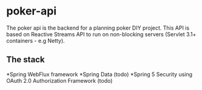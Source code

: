 # poker-api

The poker api is the backend for a planning poker DIY project. This API is based on Reactive Streams API to run on non-blocking servers (Servlet 3.1+ containers - e.g Netty).

<h2>The stack</h2>
*Spring WebFlux framework
*Spring Data (todo)
*Spring 5 Security using OAuth 2.0 Authorization Framework  (todo)
